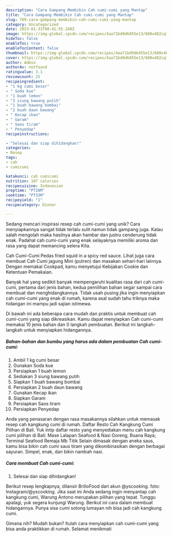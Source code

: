 ```yaml
---
description: "Cara Gampang Membikin Cah cumi-cumi yang Mantap"
title: "Cara Gampang Membikin Cah cumi-cumi yang Mantap"
slug: 769-cara-gampang-membikin-cah-cumi-cumi-yang-mantap
category: Uncategorized
date: 2023-01-31T08:41:55.240Z
image: https://img-global.cpcdn.com/recipes/4aa71bd9d6455e13/680x482cq70/cah-cumi-cumi-foto-resep-utama.jpg
hideToc: false
enableToc: true
enableTocContent: false
thumbnail: https://img-global.cpcdn.com/recipes/4aa71bd9d6455e13/680x482cq70/cah-cumi-cumi-foto-resep-utama.jpg
cover: https://img-global.cpcdn.com/recipes/4aa71bd9d6455e13/680x482cq70/cah-cumi-cumi-foto-resep-utama.jpg
author: Admin
authorAv: notfound
ratingvalue: 3.1
reviewcount: 25
recipeingredient:
- "1 kg cumi besar"
- " Soda kue"
- "1 buah lemon"
- "3 siung bawang putih"
- "1 buah bawang bombai"
- "2 buah daun bawang"
- " Kecap ikan"
- " Garam"
- " Saos tiram"
- " Penyedap"
recipeinstructions:

- "Selesai dan siap dihidangkan!"
categories:
- Resep
tags:
- cah
- cumicumi

katakunci: cah cumicumi 
nutrition: 107 calories
recipecuisine: Indonesian
preptime: "PT28M"
cooktime: "PT33M"
recipeyield: "1"
recipecategory: Dinner

---
```





Sedang mencari inspirasi resep cah cumi-cumi yang unik? Cara menyiapkannya sangat tidak terlalu sulit namun tidak gampang juga. Kalau salah mengolah maka hasilnya akan hambar dan justru cenderung tidak enak. Padahal cah cumi-cumi yang enak selayaknya memiliki aroma dan rasa yang dapat memancing selera Kita.





Cah Cumi-Cumi Pedas fried squid in a spicy red sauce. Lihat juga cara membuat Cah Cumi jagung Mini (putren) dan masakan sehari-hari lainnya. Dengan memakai Cookpad, kamu menyetujui Kebijakan Cookie dan Ketentuan Pemakaian.

Banyak hal yang sedikit banyak mempengaruhi kualitas rasa dari cah cumi-cumi, pertama dari jenis bahan, kedua pemilihan bahan segar sampai cara membuat dan menghidangkannya. Tidak usah pusing jika ingin menyiapkan cah cumi-cumi yang enak di rumah, karena asal sudah tahu triknya maka hidangan ini mampu jadi sajian istimewa.






Di bawah ini ada beberapa cara mudah dan praktis untuk membuat cah cumi-cumi yang siap dikreasikan. Kamu dapat menyiapkan Cah cumi-cumi memakai 10 jenis bahan dan 0 langkah pembuatan. Berikut ini langkah-langkah untuk menyiapkan hidangannya.

<!--inarticleads1-->

##### Bahan-bahan dan bumbu yang harus ada dalam pembuatan Cah cumi-cumi:

1. Ambil 1 kg cumi besar
1. Gunakan  Soda kue
1. Persiapkan 1 buah lemon
1. Sediakan 3 siung bawang putih
1. Siapkan 1 buah bawang bombai
1. Persiapkan 2 buah daun bawang
1. Gunakan  Kecap ikan
1. Siapkan  Garam
1. Persiapkan  Saos tiram
1. Persiapkan  Penyedap


Anda yang penasaran dengan rasa masakannya silahkan untuk memasak resep cah kangkung cumi di rumah. Daftar Resto Cah Kangkung Cumi Pilihan di Bali. Yuk intip daftar resto yang menyediakan menu cah kangkung cumi pilihan di Bali: Mase Lalapan Seafood &amp; Nasi Goreng, Buana Raya; Terminal Seafood Remaja Mb Titik Selain dimasak dengan aneka saus, kamu bisa bikin cah cumi saus tiram yang dikombinasikan dengan berbagai sayuran. Simpel, enak, dan bikin nambah nasi. 

<!--inarticleads2-->

##### Cara membuat Cah cumi-cumi:


1. Selesai dan siap dihidangkan!

Berikut resep lengkapnya, dilansir BrilioFood dari akun @yscooking. foto: Instagram/@yscooking. Jika saat ini Anda sedang ingin menyantap cah kangkung cumi, Warung Antono merupakan pilihan yang tepat. Tunggu apalagi, yuk segera kunjungi Warung. Berikut ini cara dalam membuat hidangannya. Punya sisa cumi sotong lumayan nih bisa jadi cah kangkung cumi. 

Gimana nih? Mudah bukan? Itulah cara menyiapkan cah cumi-cumi yang bisa anda praktikkan di rumah. Selamat menikmati
